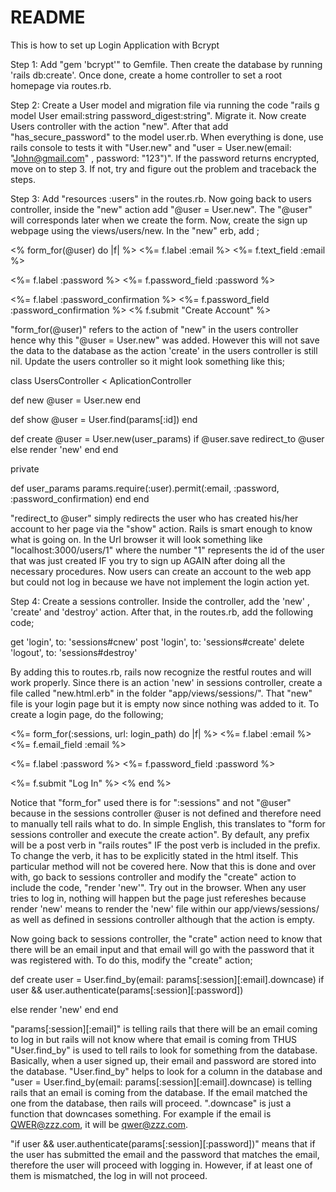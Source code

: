 # README

This is how to set up Login Application with Bcrypt

Step 1: Add "gem 'bcrypt'" to Gemfile. Then create the database by running 'rails db:create'. Once done, create a home controller to set a root homepage via routes.rb.

Step 2: Create a User model and migration file via running the code "rails g model User email:string password_digest:string". Migrate it. Now create Users controller with the action "new". After that add "has_secure_password" to the model user.rb. When everything is done, use rails console to tests it with "User.new" and "user = User.new(email: "John@gmail.com" , password: "123")". If the password returns encrypted, move on to step 3. If not, try and figure out the problem and traceback the steps.

Step 3: Add "resources :users" in the routes.rb. Now going back to users controller, inside the "new" action add "@user = User.new". The "@user" will corresponds later when we create the form. Now, create the sign up webpage using the views/users/new. In the "new" erb, add ;


<% form_for(@user) do |f| %>
<%= f.label :email %>
<%= f.text_field :email %>

<%= f.label :password %>
<%= f.password_field :password %>

<%= f.label :password_confirmation %>
<%= f.password_field :password_confirmation %>
<% f.submit "Create Account" %>


"form_for(@user)" refers to the action of "new" in the users controller hence why this "@user = User.new" was added. However this will not save the data to the database as the action 'create' in the users controller is still nil. Update the users controller so it might look something like this;


class UsersController < AplicationController

  def new
    @user = User.new
  end

  def show
    @user = User.find(params[:id])
  end

  def create
    @user = User.new(user_params)
    if @user.save
      redirect_to @user
    else
      render 'new'
    end
  end


  private

  def user_params
    params.require(:user).permit(:email, :password, :password_confirmation)
  end
end

"redirect_to @user" simply redirects the user who has created his/her account to her page via the "show" action. Rails is smart enough to know what is going on. In the Url browser it will look something like "localhost:3000/users/1" where the number "1" represents the id of the user that was just created IF you try to sign up AGAIN after doing all the necessary procedures. Now users can create an account to the web app but could not log in because we have not implement the login action yet.

Step 4: Create a sessions controller. Inside the controller, add the 'new' , 'create' and 'destroy' action. After that, in the routes.rb, add the following code;


  get 'login', to: 'sessions#cnew'
  post 'login', to: 'sessions#create'
  delete 'logout', to: 'sessions#destroy'


By adding this to routes.rb, rails now recognize the restful routes and will work properly. Since there is an action 'new' in sessions controller, create a file called "new.html.erb" in the folder "app/views/sessions/". That "new" file is your login page but it is empty now since nothing was added to it. To create a login page, do the following;


<%= form_for(:sessions, url: login_path) do |f| %>
<%= f.label :email %>
<%= f.email_field :email %>

<%= f.label :password %>
<%= f.password_field :password %>

<%= f.submit "Log In" %>
<% end %>


Notice that "form_for" used there is for ":sessions" and not "@user" because in the sessions controller @user is not defined and therefore need to manually tell rails what to do. In simple English, this translates to "form for sessions controller and execute the create action". By default, any prefix will be a post verb in "rails routes" IF the post verb is included in the prefix. To change the verb, it has to be explicitly stated in the html itself. This particular method will not be covered here. Now that this is done and over with, go back to sessions controller and modify the "create" action to include the code, "render 'new'". Try out in the browser. When any user tries to log in, nothing will happen but the page just refereshes because render 'new' means to render the 'new' file within our app/views/sessions/ as well as defined in sessions controller although that the action is empty.

Now going back to sessions controller, the "crate" action need to know that there will be an email input and that email will go with the password that it was registered with. To do this, modify the "create" action;


def create
  user = User.find_by(email: params[:session][:email].downcase)
  if user && user.authenticate(params[:session][:password])

  else
    render 'new'
  end
end


"params[:session][:email]" is telling rails that there will be an email coming to log in but rails will not know where that email is coming from THUS "User.find_by" is used to tell rails to look for something from the database. Basically, when a user signed up, their email and password are stored into the database. "User.find_by" helps to look for a column in the database and "user = User.find_by(email: params[:session][:email].downcase) is telling rails that an email is coming from the database. If the email matched the one from the database, then rails will proceed. ".downcase" is just a function that downcases something. For example if the email is QWER@zzz.com, it will be qwer@zzz.com.

"if user && user.authenticate(params[:session][:password])" means that if the user has submitted the email and the password that matches the email, therefore the user will proceed with logging in. However, if at least one of them is mismatched, the log in will not proceed.